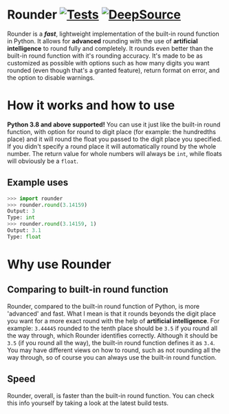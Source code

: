 # Rounder [![Tests](https://github.com/Aethese/rounder/actions/workflows/run_test.yml/badge.svg?branch=main)](https://github.com/Aethese/rounder/actions/workflows/run_test.yml) [![DeepSource](https://deepsource.io/gh/Aethese/rounder.svg/?label=active+issues&show_trend=true&token=OPtRN7JhnzQXx7u2RUI-dz45)](https://deepsource.io/gh/Aethese/rounder/?ref=repository-badge)
Rounder is a ***fast***, lightweight implementation of the built-in round function in Python. It allows for **advanced** rounding with the use of **artificial intelligence** to round fully and completely. It rounds even better than the built-in round function with it's rounding accuracy. It's made to be as customized as possible with options such as how many digits you want rounded (even though that's a granted feature), return format on error, and the option to disable warnings.

# How it works and how to use
**Python 3.8 and above supported!** You can use it just like the built-in round function, with option for round to digit place (for example: the hundredths place) and it will round the float you passed to the digit place you specified. If you didn't specify a round place it will automatically round by the whole number. The return value for whole numbers will always be `int`, while floats will obviously be a `float`.

## Example uses
```py
>>> import rounder
>>> rounder.round(3.14159)
Output: 3
Type: int
>>> rounder.round(3.14159, 1)
Output: 3.1
Type: float
```

# Why use Rounder
## Comparing to built-in round function
Rounder, compared to the built-in round function of Python, is more 'advanced' and fast. What I mean is that it rounds beyonds the digit place you want for a more exact round with the help of **artificial intelligence**. For example: `3.44445` rounded to the tenth place should be `3.5` if you round all the way through, which Rounder identifies correctly. Although it should be `3.5` (if you round all the way), the built-in round function defines it as `3.4`. You may have different views on how to round, such as not rounding all the way through, so of course you can always use the built-in round function.

## Speed
Rounder, overall, is faster than the built-in round function. You can check this info yourself by taking a look at the latest build tests.
